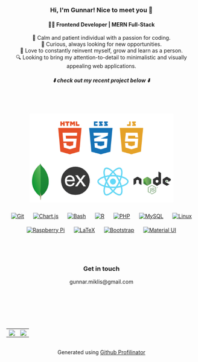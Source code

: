 
<br/> 

### <div align="center">Hi, I'm Gunnar! Nice to meet you 👋</div>
#### <div align="center">🧑‍💻 Frontend Developer | MERN Full-Stack</div>

<div align="center">🙂 Calm and patient individual with a passion for coding.</div>
<div align="center">🚀 Curious, always looking for new opportunities.</div>
<div align="center">🌱 Love to constantly reinvent myself, grow and learn as a person.</div>
<div align="center">🔍 Looking to bring my attention-to-detail to minimalistic and visually appealing web applications.</div>  
<div align="center"><h5>⬇️ check out my recent project below ⬇️</h5></div>
  
<br/>  
<br/>  
<br/>  

<div align="center">
<img src="./mern.png" align="center" height="" width="380" />
</div>
<br/>


<div align="center">     
<a href="https://github.com/" target="_blank"><img style="margin: 10px" src="https://profilinator.rishav.dev/skills-assets/git-scm-icon.svg" alt="Git" height="50" /></a>
<a href="https://www.chartjs.org/" target="_blank"><img style="margin: 10px" src="https://profilinator.rishav.dev/skills-assets/logo-title.svg" alt="Chart.js" height="55" /></a>  
<a href="https://www.gnu.org/software/bash/" target="_blank"><img style="margin: 10px" src="https://profilinator.rishav.dev/skills-assets/gnu_bash-icon.svg" alt="Bash" height="45" /></a>
<a href="https://www.r-project.org/" target="_blank"><img style="margin: 10px" src="https://profilinator.rishav.dev/skills-assets/r.svg" alt="R" height="35" /></a>  
<a href="https://www.php.net/" target="_blank"><img style="margin: 10px" src="https://profilinator.rishav.dev/skills-assets/php-original.svg" alt="PHP" height="50" /></a>  
<a href="https://www.mysql.com/" target="_blank"><img style="margin: 10px" src="https://profilinator.rishav.dev/skills-assets/mysql-original-wordmark.svg" alt="MySQL" height="50" /></a> 
<a href="https://www.linux.org/" target="_blank"><img style="margin: 10px" src="https://profilinator.rishav.dev/skills-assets/linux-original.svg" alt="Linux" height="40" /></a>  
<a href="https://www.raspberrypi.org/" target="_blank"><img style="margin: 10px" src="https://profilinator.rishav.dev/skills-assets/raspberrypi.png" alt="Raspberry Pi" height="35" /></a>  
<a href="https://www.latex-project.org/" target="_blank"><img style="margin: 10px" src="https://profilinator.rishav.dev/skills-assets/latex.png" alt="LaTeX" height="35" /></a>    
<a href="https://getbootstrap.com/docs/3.4/javascript/" target="_blank"><img style="margin: 10px" src="https://profilinator.rishav.dev/skills-assets/bootstrap-plain.svg" alt="Bootstrap" height="35" /></a> 
<a href="https://mui.com/" target="_blank"><img style="margin: 10px" src="https://profilinator.rishav.dev/skills-assets/mui.png" alt="Material UI" height="40" /></a> 
</div>  

<br/>  
<br/>  
<br/>  

### <div align="center">Get in touch</div> 
<div align="center">
gunnar.miklis@gmail.com
</div>  
  
<br/>  
<br/>  
<br/>  
<br/>
<br/>
<br/> 

<div align="center">
<table><tr><td valign="top" width="50%">
<div align="right"><img src="https://github-readme-stats.vercel.app/api?username=gunnar-miklis&show_icons=true&count_private=true&hide_border=true" align="right" /></div>
</td><td valign="top" width="50%">
<img src="https://github-readme-stats.vercel.app/api/top-langs/?username=gunnar-miklis&hide_border=true&layout=compact" align="left" />
</td></tr></table>
</div>

<br/> 

<div align="center">Generated using <a href="https://profilinator.rishav.dev/" target="_blank">Github Profilinator</a></div>
